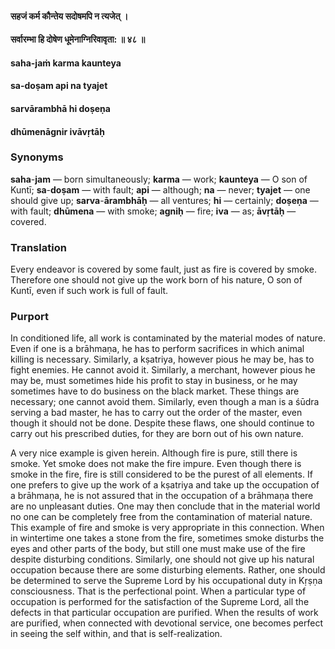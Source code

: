#### सहजं कर्म कौन्तेय सदोषमपि न त्यजेत् ।
#### सर्वारम्भा हि दोषेण धूमेनाग्निरिवावृता: ॥ ४८ ॥

#### saha-jaṁ karma kaunteya
#### sa-doṣam api na tyajet
#### sarvārambhā hi doṣeṇa
#### dhūmenāgnir ivāvṛtāḥ

### Synonyms

**saha**-**jam** — born simultaneously; **karma** — work; **kaunteya** — O son of Kuntī; **sa**-**doṣam** — with fault; **api** — although; **na** — never; **tyajet** — one should give up; **sarva**-**ārambhāḥ** — all ventures; **hi** — certainly; **doṣeṇa** — with fault; **dhūmena** — with smoke; **agniḥ** — fire; **iva** — as; **āvṛtāḥ** — covered.

### Translation

Every endeavor is covered by some fault, just as fire is covered by smoke. Therefore one should not give up the work born of his nature, O son of Kuntī, even if such work is full of fault.

### Purport

In conditioned life, all work is contaminated by the material modes of nature. Even if one is a brāhmaṇa, he has to perform sacrifices in which animal killing is necessary. Similarly, a kṣatriya, however pious he may be, has to fight enemies. He cannot avoid it. Similarly, a merchant, however pious he may be, must sometimes hide his profit to stay in business, or he may sometimes have to do business on the black market. These things are necessary; one cannot avoid them. Similarly, even though a man is a śūdra serving a bad master, he has to carry out the order of the master, even though it should not be done. Despite these flaws, one should continue to carry out his prescribed duties, for they are born out of his own nature.

A very nice example is given herein. Although fire is pure, still there is smoke. Yet smoke does not make the fire impure. Even though there is smoke in the fire, fire is still considered to be the purest of all elements. If one prefers to give up the work of a kṣatriya and take up the occupation of a brāhmaṇa, he is not assured that in the occupation of a brāhmaṇa there are no unpleasant duties. One may then conclude that in the material world no one can be completely free from the contamination of material nature. This example of fire and smoke is very appropriate in this connection. When in wintertime one takes a stone from the fire, sometimes smoke disturbs the eyes and other parts of the body, but still one must make use of the fire despite disturbing conditions. Similarly, one should not give up his natural occupation because there are some disturbing elements. Rather, one should be determined to serve the Supreme Lord by his occupational duty in Kṛṣṇa consciousness. That is the perfectional point. When a particular type of occupation is performed for the satisfaction of the Supreme Lord, all the defects in that particular occupation are purified. When the results of work are purified, when connected with devotional service, one becomes perfect in seeing the self within, and that is self-realization.